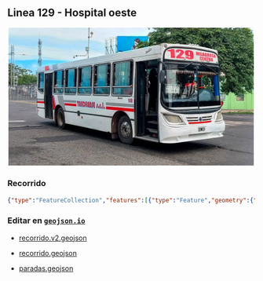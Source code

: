 ## Linea 129 - Hospital oeste

<p align="center"><img src="../img/landscape.webp" width="500px" /></p>

### Recorrido

```geojson
{"type":"FeatureCollection","features":[{"type":"Feature","geometry":{"type":"LineString","coordinates":[[-65.193093,-26.835457],[-65.193018,-26.837263],[-65.193199,-26.837356],[-65.193506,-26.837313],[-65.194368,-26.837142],[-65.195499,-26.836833],[-65.195479,-26.836988],[-65.195082,-26.835048],[-65.194512,-26.833507],[-65.193458,-26.833315],[-65.192513,-26.833461],[-65.190485,-26.83386],[-65.18839,-26.834253],[-65.18641,-26.834686],[-65.18444,-26.835063],[-65.182398,-26.83547],[-65.180362,-26.835877],[-65.178331,-26.836324],[-65.176327,-26.83671],[-65.174341,-26.83706],[-65.172371,-26.837461],[-65.170391,-26.837888],[-65.170079,-26.838136],[-65.170118,-26.83831],[-65.170517,-26.840013],[-65.170914,-26.841773],[-65.171315,-26.843533],[-65.171727,-26.845356],[-65.172114,-26.847168],[-65.172503,-26.848956],[-65.17291,-26.850753],[-65.173312,-26.852548],[-65.173395,-26.853454],[-65.172261,-26.853685],[-65.172161,-26.853854],[-65.172143,-26.853771],[-65.172982,-26.855545],[-65.173846,-26.857334],[-65.174695,-26.859069],[-65.175536,-26.860797],[-65.175734,-26.861935],[-65.173792,-26.862409],[-65.171794,-26.862736],[-65.169814,-26.863107],[-65.167779,-26.863492],[-65.166143,-26.863743],[-65.166109,-26.862574],[-65.166191,-26.86073],[-65.166342,-26.858847],[-65.166462,-26.857005],[-65.166585,-26.855155],[-65.166594,-26.855034],[-65.166594,-26.855034],[-65.166639,-26.854455],[-65.166448,-26.85322],[-65.166597,-26.853315],[-65.166328,-26.853013],[-65.166263,-26.851412],[-65.166288,-26.851198],[-65.166198,-26.85125],[-65.16645,-26.851279],[-65.166385,-26.851221],[-65.16648,-26.851394],[-65.166459,-26.851543],[-65.166466,-26.85153],[-65.166474,-26.851537],[-65.16648,-26.851541],[-65.16648,-26.85154],[-65.166482,-26.85154],[-65.16648,-26.851536],[-65.166479,-26.851535],[-65.16648,-26.851533],[-65.16648,-26.851531],[-65.16648,-26.851534],[-65.166485,-26.851505],[-65.166192,-26.851317],[-65.166236,-26.85118],[-65.16632327434361,-26.851357539243637],[-65.166419,-26.85179],[-65.166676,-26.852939],[-65.166888,-26.853006],[-65.166805,-26.852942],[-65.166918,-26.853136],[-65.166834,-26.853287],[-65.166628,-26.855036],[-65.166492,-26.8569],[-65.166374,-26.858753],[-65.166261,-26.860549],[-65.166131,-26.862347],[-65.166167,-26.863687],[-65.166284,-26.863665],[-65.168269,-26.863359],[-65.17025,-26.862984],[-65.172247,-26.862633],[-65.174312,-26.862291],[-65.175912,-26.861706],[-65.17513,-26.86009],[-65.174284,-26.858396],[-65.173488,-26.85674],[-65.17267,-26.855084],[-65.172207,-26.853783],[-65.173418,-26.853208],[-65.173095,-26.851836],[-65.17301,-26.851569],[-65.172632,-26.849827],[-65.172418,-26.848943],[-65.172051,-26.847128],[-65.171645,-26.845312],[-65.171254,-26.843542],[-65.170851,-26.841773],[-65.170472,-26.840089],[-65.169306,-26.839316],[-65.168382,-26.839312],[-65.168401,-26.838885],[-65.16828,-26.838221],[-65.168858,-26.838108],[-65.170795,-26.837714],[-65.172902,-26.837288],[-65.174999,-26.836871],[-65.177002,-26.836423],[-65.179034,-26.836041],[-65.181023,-26.835639],[-65.183023,-26.835241],[-65.185021,-26.834831],[-65.187106,-26.834419],[-65.189106,-26.83404],[-65.191184,-26.833605],[-65.193159,-26.833234],[-65.194464,-26.832914],[-65.194676,-26.833182],[-65.194969,-26.83419],[-65.195032,-26.834379],[-65.195456,-26.836149],[-65.195811,-26.837301],[-65.195904,-26.837272],[-65.19769,-26.836787],[-65.198187,-26.836831],[-65.198116,-26.836739],[-65.198189,-26.836952],[-65.198641,-26.838653],[-65.198996,-26.839321],[-65.198899,-26.839331],[-65.200946,-26.838936],[-65.202908,-26.838486],[-65.204916,-26.838119],[-65.206894,-26.837694],[-65.207815,-26.837463],[-65.207994,-26.837434],[-65.209956,-26.837007],[-65.211939,-26.836606],[-65.212489,-26.836463],[-65.214014,-26.835851],[-65.214046,-26.835962],[-65.213569,-26.834154],[-65.213468,-26.833668],[-65.213076,-26.831982],[-65.212766,-26.830788],[-65.212387,-26.829245],[-65.212126,-26.828324],[-65.211774,-26.826895],[-65.211409,-26.825619],[-65.211309,-26.825384],[-65.210858,-26.823671],[-65.21047,-26.821922],[-65.210206,-26.821265],[-65.210332,-26.821376],[-65.21007,-26.821294],[-65.208916,-26.821552],[-65.20866,-26.82156],[-65.207301,-26.82184],[-65.207065,-26.821908],[-65.205833,-26.822209],[-65.205618,-26.822216],[-65.203701,-26.822565],[-65.202932,-26.822868],[-65.20273,-26.822868],[-65.201207,-26.823181],[-65.199223,-26.823419],[-65.197183,-26.823811],[-65.195275,-26.8244],[-65.195258,-26.824303],[-65.195689,-26.826113],[-65.195971,-26.827484],[-65.19639,-26.829269],[-65.196782,-26.831035],[-65.19704,-26.831872],[-65.197061,-26.832042],[-65.197014,-26.832473],[-65.196682,-26.832569],[-65.195016,-26.832902],[-65.194892,-26.832957],[-65.194738,-26.833011],[-65.19306,-26.83351],[-65.193089,-26.834037],[-65.193081,-26.835791]]},"properties":{"name":"Linea 129 - Hospital oeste"}}]}
```

### Editar en [`geojson.io`](https://geojson.io/#map=11/-26.8139/-65.2008)

- [recorrido.v2.geojson](https://geojson.io/#data=data:text/x-url,https%3A%2F%2Fraw.githubusercontent.com%2FFrancoJavierGadea%2FTucuman-colectivos%2Frefs%2Fheads%2Fmain%2Fpublic%2Fdata%2Finterurbano%2F129%2Fhospital-oeste%2Frecorrido.v2.geojson)

- [recorrido.geojson](https://geojson.io/#data=data:text/x-url,https%3A%2F%2Fraw.githubusercontent.com%2FFrancoJavierGadea%2FTucuman-colectivos%2Frefs%2Fheads%2Fmain%2Fpublic%2Fdata%2Finterurbano%2F129%2Fhospital-oeste%2Frecorrido.geojson)

- [paradas.geojson](https://geojson.io/#data=data:text/x-url,https%3A%2F%2Fraw.githubusercontent.com%2FFrancoJavierGadea%2FTucuman-colectivos%2Frefs%2Fheads%2Fmain%2Fpublic%2Fdata%2Finterurbano%2F129%2Fhospital-oeste%2Fparadas.geojson)